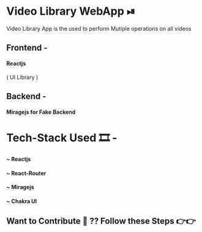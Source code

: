 # Video Library WebApp ⏯
 Video Library App is the used to perform Mutiple  operations on all videos  

 <h2>  Frontend  -  <h4>  Reactjs  </h2>  (  UI  Library ) </h4>  
 <h2>  Backend  -   <h4> Miragejs for Fake Backend </h2> </h4>    

 # Tech-Stack  Used 🎞 -
 <h4> ~ Reactjs  </h4>
 <h4> ~ React-Router  </h4>
 <h4>  ~ Miragejs  </h4>
 <h4> ~ Chakra UI  </h4>
 
## Want to Contribute 👀 ??   Follow these Steps 👉👉
